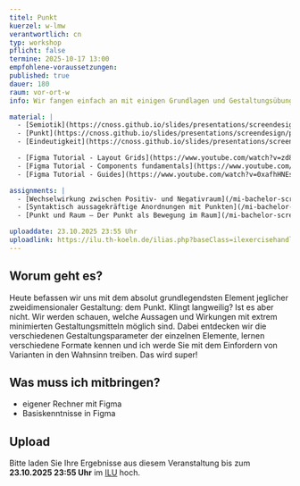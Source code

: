 ```yaml
---
titel: Punkt
kuerzel: w-lmw
verantwortlich: cn
typ: workshop
pflicht: false
termine: 2025-10-17 13:00
empfohlene-voraussetzungen:
published: true
dauer: 180
raum: vor-ort-w
info: Wir fangen einfach an mit einigen Grundlagen und Gestaltungsübungen rund um den Punkt.

material: |
  - [Semiotik](https://cnoss.github.io/slides/presentations/screendesign/semiotik/)
  - [Punkt](https://cnoss.github.io/slides/presentations/screendesign/punkt/)
  - [Eindeutigkeit](https://cnoss.github.io/slides/presentations/screendesign/eindeutigkeit/)

  - [Figma Tutorial - Layout Grids](https://www.youtube.com/watch?v=zd8wrAdURN0&t=106s)
  - [Figma Tutorial - Components fundamentals](https://www.youtube.com/watch?v=7dJBDU8HBeQ)
  - [Figma Tutorial - Guides](https://www.youtube.com/watch?v=0xafhHNEsp8)

assignments: |
  - [Wechselwirkung zwischen Positiv- und Negativraum](/mi-bachelor-screendesign/assignments/basics-punkt-positiv-negativ/)
  - [Syntaktisch aussagekräftige Anordnungen mit Punkten](/mi-bachelor-screendesign/assignments/basics-anordnungen-mit-punkten/)
  - [Punkt und Raum – Der Punkt als Bewegung im Raum](/mi-bachelor-screendesign/assignments/basics-punkt-im-raum/)

uploaddate: 23.10.2025 23:55 Uhr
uploadlink: https://ilu.th-koeln.de/ilias.php?baseClass=ilexercisehandlergui&cmdNode=cw:nq&cmdClass=ilObjExerciseGUI&cmd=showOverview&ref_id=679317
---
```


## Worum geht es?

Heute befassen wir uns mit dem absolut grundlegendsten Element jeglicher zweidimensionaler Gestaltung: dem Punkt. Klingt langweilig? Ist es aber nicht. Wir werden schauen, welche Aussagen und Wirkungen mit extrem minimierten Gestaltungsmitteln möglich sind. Dabei entdecken wir die verschiedenen Gestaltungsparameter der einzelnen Elemente, lernen verschiedene Formate kennen und ich werde Sie mit dem Einfordern von Varianten in den Wahnsinn treiben. Das wird super!

## Was muss ich mitbringen?
- eigener Rechner mit Figma
- Basiskenntnisse in Figma

## Upload

Bitte laden Sie Ihre Ergebnisse aus diesem Veranstaltung bis zum **23.10.2025 23:55 Uhr** im [ILU](https://ilu.th-koeln.de/ilias.php?baseClass=ilexercisehandlergui&cmdNode=cw:nq&cmdClass=ilObjExerciseGUI&cmd=showOverview&ref_id=679317) hoch.

<!-- ## Mitschnitte

Die Mitschnitte der Session liegen im [Ilias](https://ilias.th-koeln.de/goto.php?target=fold_2049885&client_id=ILIAS_FH_Koeln). -->


<!--
## Sie haben keinen Rechner?
Kein Problem, denn wir haben welche. Allerdings nur Macs. Uuuuuhh. Wenn Sie einen brauchen, bitte rechtzeitig an Volker Schaefer wenden. Unsere Rechner können nur für die Workshops und Trainings ausgeliehen werden. Im MI Pool stehen aber immer Rechner für Sie bereit.
-->
